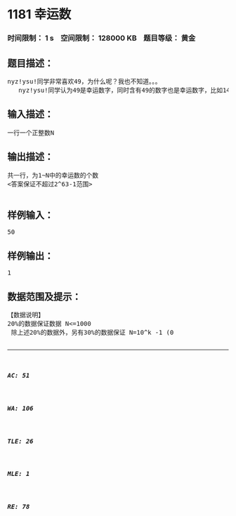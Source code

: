 # 1181 幸运数   
### 时间限制： 1 s&nbsp;&nbsp;&nbsp;&nbsp;空间限制： 128000 KB&nbsp;&nbsp;&nbsp;&nbsp;题目等级： 黄金  
## 题目描述：  

<pre>
nyz!ysu!同学非常喜欢49，为什么呢？我也不知道。。。
   nyz!ysu!同学认为49是幸运数字，同时含有49的数字也是幸运数字，比如1498就是幸运数字，但是419和94就不是，这两个数字中虽然含有4和9，但没含49。nyz!ysu!同学现在想知道1~N中有多少个幸运数字(N<10^20)。但是他很笨，只好来求助于你了。
</pre>
  
  
## 输入描述：  

<pre>
一行一个正整数N
</pre>
  
  
## 输出描述：  

<pre>
共一行，为1~N中的幸运数的个数
<答案保证不超过2^63-1范围>
 
</pre>
  
  
## 样例输入：  

<pre>
50
</pre>
  
  
## 样例输出：  

<pre>
1
</pre>
  
  
## 数据范围及提示：  

<pre>
【数据说明】
20%的数据保证数据 N<=1000
 除上述20%的数据外，另有30%的数据保证 N=10^k -1 (0<k<=15)
100%的数据保证   N<10^20
</pre>
  
  
***  

##### AC: 51  
##### WA: 106  
##### TLE: 26  
##### MLE: 1  
##### RE: 78  
